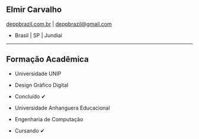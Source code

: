 ## Elmir Carvalho ##
[deppbrazil.com.br](https://www.deppbrazil.com) | deppbrazil@gmail.com 
* Brasil | SP | Jundiaí
___
## Formação Acadêmica ##
* Universidade UNIP 
* Design Gráfico Digital
* Concluído ✔	

* Universidade Anhanguera Educacional
* Engenharia de Computação
* Cursando ✔	